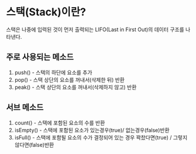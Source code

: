 # 스택(Stack)이란?
스택은 나중에 입력된 것이 먼저 출력되는 LIFO(Last in First Out)의 데이터 구조를 나타낸다.   

## 주로 사용되는 메소드
1. push() - 스택의 하단에 요소를 추가   
2. pop() - 스택 상단의 요소를 꺼내서(삭제한 뒤) 반환   
3. peak() - 스택 상단의 요소를 꺼내서(삭제하지 않고) 반환   

## 서브 메소드
1. count() - 스택에 포함된 요소의 수를 반환   
2. isEmpty() - 스택에 포함된 요소가 있는경우(true)/ 없는경우(false)반환   
3. isFull() - 스택에 포함될 요소의 수가 결정되어 있는 경우 꽉찼다면(true) / 그렇지 않다면(false)반환   
